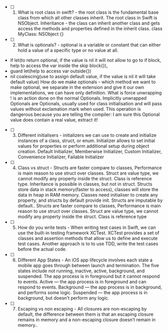 - [ ] 1. What is root class in swift? - the root class is the fundamental base class from which all other classes inherit. The root class in Swift is NSObject.
Inheritance - the class can inherit another class and gets access the methods and properties defined in the inherit class. 
class MyClass: NSObject {}

- [ ] 2. What is optionals? - optional is a variable or constant that can either hold a value of a specific type or no value at all.
* if let(to return optional, if the value is nil it will not allow to go to if block, help to access the var inside  the skip block{}), 
* guard let(help to access var outside{})
*  nil coalescing(use to assign default value, if the value is nil it will take default value) 
How do we make optionals - which method we want to make optional, we separate in the extension and give it our own implementations, we can have only definition.
What is force unwrapping ! is an action done on the normal Optionals. Implicitly unwrapped Optionals are Optionals, usually used for class initialisation and will pass values without exclamation mark when used.
This operation is dangerous because you are telling the compiler: I am sure this Optional value does contain a real value, extract it!

- [ ] 3. Different initialisers -  initializers we can use to create and initialize instances of a class, struct, or enum. Initializer allows to set initial values for properties or perform additional setup during object creation.
Default Initializer, Memberwise Initializer, Custom Initializer, Convenience Initializer, Failable Initializer

- [ ] 4. Class vs struct - Structs are faster compare to classes, Performance is main reason to use struct over classes. Struct are value type, we cannot modify any property inside the struct.  Class is reference type. Inheritance is possible in classes, but not in struct. Structs store data in stack memory(faster to access), classes will store the data in heap in RAM memory.  Classes need initialiser to create any property, and structs by default provide init. Structs are imputable by default.. Structs are faster compare to classes, Performance is main reason to use struct over classes. Struct are value type, we cannot modify any property inside the struct.  Class is reference type

- [ ] 5. How do you write tests - When writing test cases in Swift, we can use the built-in testing framework XCTest. XCTest provides a set of classes and assertion methods that allow us to define and execute test cases. 
Another approach is to to use TDD, write the test cases before the actual code. 

- [ ] 6. Different App States - An iOS app lifecycle involves each state a mobile app goes through between launch and termination. The five states include not running, inactive, active, background, and suspended. The app process is in foreground but it cannot respond to events. Active — the app process is in foreground and can respond to events. Background — the app process is in background, and performs some logic. Suspended — the app process is in background, but doesn't perform any logic.

- [ ] 7. Escaping vs non escaping - All closures are non-escaping by default, the difference between them is that an escaping closure remains in memory and a non-escaping closure doesn’t remain in memory..

